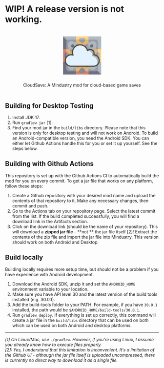 # WIP! A release version is not working.

<h1 align="center">
  <a href="https://github.com/osp54/CloudSave">
    <img src="icon.svg" alt="Logo" width="125" height="125">
  </a>
</h1>

<div align="center">
  CloudSave: A Mindustry mod for cloud-based game saves
  <br />
  <br />
</div>

## Building for Desktop Testing

1. Install JDK 17.
2. Run `gradlew jar` [1].
3. Find your mod jar in the `build/libs` directory. Please note that this version is only for desktop testing and will
   not work on Android.
   To build an Android-compatible version, you need the Android SDK. You can either let Github Actions handle this for
   you or
   set it up yourself. See the steps below.

## Building with Github Actions

This repository is set up with the Github Actions CI to automatically build the mod for you on every commit. To get a
jar file that works on any platform, follow these steps:

1. Create a Github repository with your desired mod name and upload the contents of that repository to it. Make any
   necessary changes, then commit and push.
2. Go to the Actions tab on your repository page. Select the latest commit from the list. If the build completed
   successfully, you will find a download link in the Artifacts section.
3. Click on the download link (should be the name of your repository). This will download a **zipped jar file** - **not
   ** the jar file itself [2]! Extract the contents of the zip file and import the jar file into Mindustry. This version
   should work on both Android and Desktop.

## Build locally

Building locally requires more setup time, but should not be a problem if you have experience with Android development.

1. Download the Android SDK, unzip it and set the `ANDROID_HOME` environment variable to your location.
2. Make sure you have API level 30 and the latest version of the build tools installed (e.g. 30.0.1).
3. Add the build-tools folder to your PATH. For example, if you have `30.0.1` installed, the path would
   be `$ANDROID_HOME/build-tools/30.0.1`.
4. Run `gradlew deploy`. If everything is set up correctly, this command will create a jar file in the `build/libs`
   directory that can be used on both
   which can be used on both Android and desktop platforms.

---

*[1] On Linux/Mac, use `./gradlew`. However, if you're using Linux, I assume you already know how to execute files
properly.  
[2]: Yes, I understand that this limitation is inconvenient. It's a limitation of the Github UI - although the jar file
itself is uploaded uncompressed, there is currently no direct way to download it as a single file.*
